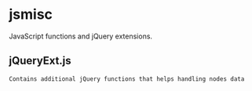 jsmisc
======

JavaScript functions and jQuery extensions.


jQueryExt.js
------------
	Contains additional jQuery functions that helps handling nodes data
